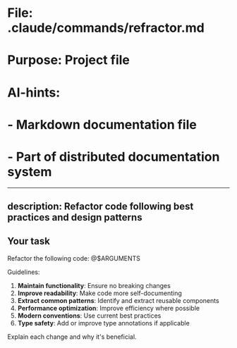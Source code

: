 # File: .claude/commands/refractor.md
# Purpose: Project file
# AI-hints:
# - Markdown documentation file
# - Part of distributed documentation system

---
description: Refactor code following best practices and design patterns
---

## Your task

Refactor the following code: @$ARGUMENTS

Guidelines:
1. **Maintain functionality**: Ensure no breaking changes
2. **Improve readability**: Make code more self-documenting
3. **Extract common patterns**: Identify and extract reusable components
4. **Performance optimization**: Improve efficiency where possible
5. **Modern conventions**: Use current best practices
6. **Type safety**: Add or improve type annotations if applicable

Explain each change and why it's beneficial.